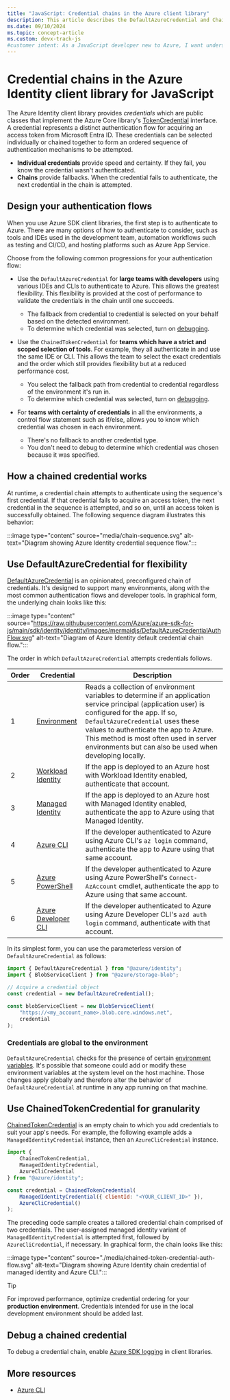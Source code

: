 ```yaml
---
title: "JavaScript: Credential chains in the Azure client library"
description: This article describes the DefaultAzureCredential and ChainedTokenCredential classes in the Azure Identity client library for JavaScript.
ms.date: 09/10/2024
ms.topic: concept-article
ms.custom: devx-track-js
#customer intent: As a JavaScript developer new to Azure, I want understand credential chains so that select the appropriate chain and understand how to configure and debug it.
---
```


# Credential chains in the Azure Identity client library for JavaScript

The Azure Identity client library provides *credentials* which are public classes that implement the Azure Core library's [TokenCredential](/javascript/api/@azure/identity/tokencredential) interface. A credential represents a distinct authentication flow for acquiring an access token from Microsoft Entra ID. These credentials can be selected individually or chained together to form an ordered sequence of authentication mechanisms to be attempted.

* **Individual credentials** provide speed and certainty. If they fail, you know the credential wasn't authenticated.
* **Chains** provide fallbacks. When the credential fails to authenticate, the next credential in the chain is attempted. 

## Design your authentication flows

When you use Azure SDK client libraries, the first step is to authenticate to Azure. There are many options of how to authenticate to consider, such as tools and IDEs used in the development team, automation workflows such as testing and CI/CD, and hosting platforms such as Azure App Service.

Choose from the following common progressions for your authentication flow:

* Use the `DefaultAzureCredential` for **large teams with developers** using various IDEs and CLIs to authenticate to Azure. This allows the greatest flexibility. This flexibility is provided at the cost of performance to validate the credentials in the chain until one succeeds. 

  - The fallback from credential to credential is selected on your behalf based on the detected environment.
  - To determine which credential was selected, turn on [debugging](#debug-a-chained-credential). 

* Use the `ChainedTokenCredential` for **teams which have a strict and scoped selection of tools**. For example, they all authenticate in and use the same IDE or CLI. This allows the team to select the exact credentials and the order which still provides flexibility but at a reduced performance cost.

  - You select the fallback path from credential to credential regardless of the environment it's run in.
  - To determine which credential was selected, turn on [debugging](#debug-a-chained-credential).

* For **teams with certainty of credentials** in all the environments, a control flow statement such as if/else, allows you to know which credential was chosen in each environment.

  - There's no fallback to another credential type.
  - You don't need to debug to determine which credential was chosen because it was specified. 

## How a chained credential works

At runtime, a credential chain attempts to authenticate using the sequence's first credential. If that credential fails to acquire an access token, the next credential in the sequence is attempted, and so on, until an access token is successfully obtained. The following sequence diagram illustrates this behavior:

:::image type="content" source="media/chain-sequence.svg" alt-text="Diagram showing Azure Identity credential sequence flow.":::

## Use DefaultAzureCredential for flexibility

[DefaultAzureCredential](/javascript/api/%40azure/identity/defaultazurecredential) is an opinionated, preconfigured chain of credentials. It's designed to support many environments, along with the most common authentication flows and developer tools. In graphical form, the underlying chain looks like this:

:::image type="content" source="https://raw.githubusercontent.com/Azure/azure-sdk-for-js/main/sdk/identity/identity/images/mermaidjs/DefaultAzureCredentialAuthFlow.svg" alt-text="Diagram of Azure Identity default credential chain flow.":::

The order in which `DefaultAzureCredential` attempts credentials follows.

| Order | Credential          | Description |
|-------|---------------------|-------------|
| 1     | [Environment][env-cred]         |Reads a collection of environment variables to determine if an application service principal (application user) is configured for the app. If so, `DefaultAzureCredential` uses these values to authenticate the app to Azure. This method is most often used in server environments but can also be used when developing locally.             | 
| 2     | [Workload Identity][wi-cred]   |If the app is deployed to an Azure host with Workload Identity enabled, authenticate that account.             | 
| 3     | [Managed Identity][mi-cred]    |If the app is deployed to an Azure host with Managed Identity enabled, authenticate the app to Azure using that Managed Identity.             | 
| 4     | [Azure CLI][az-cred]           |If the developer authenticated to Azure using Azure CLI's `az login` command, authenticate the app to Azure using that same account.             | 
| 5     | [Azure PowerShell][pwsh-cred]    |If the developer authenticated to Azure using Azure PowerShell's `Connect-AzAccount` cmdlet, authenticate the app to Azure using that same account.             | 
| 6     | [Azure Developer CLI][azd-cred] |If the developer authenticated to Azure using Azure Developer CLI's `azd auth login` command, authenticate with that account.             | 

[env-cred]: /javascript/api/@azure/identity/environmentcredential
[wi-cred]: /javascript/api/@azure/identity/workloadidentitycredential
[mi-cred]: /javascript/api/@azure/identity/managedidentitycredential
[az-cred]: /javascript/api/@azure/identity/azureclicredential
[pwsh-cred]: /javascript/api/@azure/identity/azurepowershellcredential
[azd-cred]: /javascript/api/@azure/identity/azuredeveloperclicredential

In its simplest form, you can use the parameterless version of `DefaultAzureCredential` as follows:

```javascript
import { DefaultAzureCredential } from "@azure/identity";
import { BlobServiceClient } from "@azure/storage-blob";

// Acquire a credential object
const credential = new DefaultAzureCredential();

const blobServiceClient = new BlobServiceClient(
    "https://<my_account_name>.blob.core.windows.net",
    credential
);
```

### Credentials are global to the environment

`DefaultAzureCredential` checks for the presence of certain [environment variables](https://github.com/Azure/azure-sdk-for-js/tree/main/sdk/identity/azure-identity#environment-variables). It's possible that someone could add or modify these environment variables at the system level on the host machine. Those changes apply globally and therefore alter the behavior of `DefaultAzureCredential` at runtime in any app running on that machine.

## Use ChainedTokenCredential for granularity

[ChainedTokenCredential](/javascript/api/@azure/identity/chainedtokencredential) is an empty chain to which you add credentials to suit your app's needs. For example, the following example adds a `ManagedIdentityCredential` instance, then an `AzureCliCredential` instance. 

```javascript
import { 
    ChainedTokenCredential, 
    ManagedIdentityCredential, 
    AzureCliCredential 
} from "@azure/identity";

const credential = ChainedTokenCredential(
    ManagedIdentityCredential({ clientId: "<YOUR_CLIENT_ID>" }),
    AzureCliCredential()
);
```

The preceding code sample creates a tailored credential chain comprised of two credentials. The user-assigned managed identity variant of `ManagedIdentityCredential` is attempted first, followed by `AzureCliCredential`, if necessary. In graphical form, the chain looks like this:

:::image type="content" source="./media/chained-token-credential-auth-flow.svg" alt-text="Diagram showing Azure Identity chain credential of managed identity and Azure CLI.":::

> [!TIP]
> For improved performance, optimize credential ordering for your **production environment**. Credentials intended for use in the local development environment should be added last.

## Debug a chained credential

To debug a credential chain, enable [Azure SDK logging](debug-client-libraries.md) in client libraries. 

## More resources

* [Azure CLI](/cli/azure/install-azure-cli-windows)